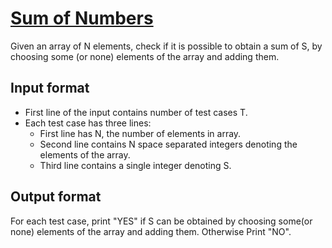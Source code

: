 # [Sum of Numbers][link]

Given an array of N elements, check if it is possible to obtain a sum of S, by choosing some (or none) elements of the array and adding them.

## Input format

- First line of the input contains number of test cases T.
- Each test case has three lines:
  - First line has N, the number of elements in array.
  - Second line contains N space separated integers denoting the elements of the array.
  - Third line contains a single integer denoting S.

## Output format

For each test case, print "YES" if S can be obtained by choosing some(or none) elements of the array and adding them. Otherwise Print "NO".

[link]: https://www.hackerearth.com/practice/basic-programming/bit-manipulation/basics-of-bit-manipulation/practice-problems/algorithm/sum-of-numbers-9/
